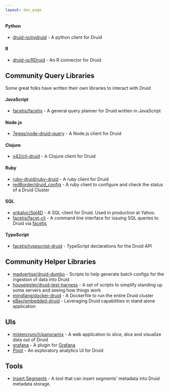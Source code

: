 ```yaml
---
layout: doc_page
---
```


#### Python

* [druid-io/pydruid](https://github.com/druid-io/pydruid) - A python client for Druid

#### R

* [druid-io/RDruid](https://github.com/druid-io/RDruid) - An R connector for Druid


Community Query Libraries
-------------------------

Some great folks have written their own libraries to interact with Druid

#### JavaScript

* [facetjs/facetjs](https://github.com/facetjs/facetjs) - A general query planner for Druid written in JavaScript

#### Node.js

* [7eggs/node-druid-query](https://github.com/7eggs/node-druid-query) - A Node.js client for Druid

#### Clojure

* [y42/clj-druid](https://github.com/y42/clj-druid) - A Clojure client for Druid

#### Ruby

* [ruby-druid/ruby-druid](https://github.com/ruby-druid/ruby-druid) - A ruby client for Druid
* [redBorder/druid_config](https://github.com/redBorder/druid_config) - A ruby client to configure and check the status of a Druid Cluster

#### SQL

* [srikalyc/Sql4D](https://github.com/srikalyc/Sql4D) - A SQL client for Druid. Used in production at Yahoo.
* [facetjs/facet-cli](https://github.com/facetjs/facet-cli) - A command line interface for issuing SQL queries to Druid via [facetjs](https://github.com/facetjs/facetjs)

#### TypeScript

* [facetjs/typescript-druid](https://github.com/facetjs/typescript-druid) - TypeScript declarations for the Druid API


Community Helper Libraries
--------------------------

* [madvertise/druid-dumbo](https://github.com/madvertise/druid-dumbo) - Scripts to help generate batch configs for the ingestion of data into Druid
* [housejester/druid-test-harness](https://github.com/housejester/druid-test-harness) - A set of scripts to simplify standing up some servers and seeing how things work
* [mingfang/docker-druid](https://github.com/mingfang/docker-druid) - A Dockerfile to run the entire Druid cluster
* [eBay/embedded-druid](https://github.com/eBay/embedded-druid) - Leveraging Druid capabilities in stand alone application


UIs
---

* [mistercrunch/panoramix](https://github.com/mistercrunch/panoramix) - A web application to slice, dice and visualize data out of Druid
* [grafana](https://github.com/Quantiply/grafana-plugins/tree/master/features/druid) - A plugin for [Grafana](http://grafana.org/)
* [Pivot](https://github.com/implydata/pivot) - An exploratory analytics UI for Druid

Tools
---

* [Insert Segments](../../operations/insert-segment-to-db.html) - A tool that can insert segments' metadata into Druid metadata storage.
